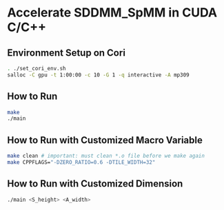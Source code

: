 # Accelerate SDDMM\_SpMM in CUDA C/C++

## Environment Setup on Cori

```bash
. ./set_cori_env.sh
salloc -C gpu -t 1:00:00 -c 10 -G 1 -q interactive -A mp309
```

## How to Run
```bash
make
./main
```

## How to Run with Customized Macro Variable
```bash
make clean # important: must clean *.o file before we make again
make CPPFLAGS="-DZERO_RATIO=0.6 -DTILE_WIDTH=32"
```

## How to Run with Customized Dimension
```bash
./main <S_height> <A_width>
```